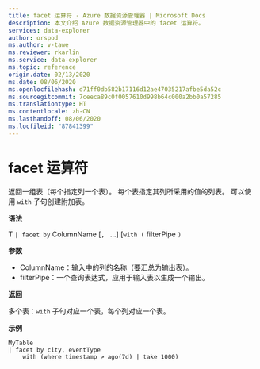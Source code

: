 ```yaml
---
title: facet 运算符 - Azure 数据资源管理器 | Microsoft Docs
description: 本文介绍 Azure 数据资源管理器中的 facet 运算符。
services: data-explorer
author: orspod
ms.author: v-tawe
ms.reviewer: rkarlin
ms.service: data-explorer
ms.topic: reference
origin.date: 02/13/2020
ms.date: 08/06/2020
ms.openlocfilehash: d71ff0db582b17116d12ae47035217afbe5da52c
ms.sourcegitcommit: 7ceeca89c0f0057610d998b64c000a2bb0a57285
ms.translationtype: HT
ms.contentlocale: zh-CN
ms.lasthandoff: 08/06/2020
ms.locfileid: "87841399"
---
```

# <a name="facet-operator"></a>facet 运算符

返回一组表（每个指定列一个表）。
每个表指定其列所采用的值的列表。
可以使用 `with` 子句创建附加表。

**语法**

T `| facet by` ColumnName [`, ` ...] [`with (` filterPipe `)`

**参数**

* ColumnName：输入中的列的名称（要汇总为输出表）。
* filterPipe：一个查询表达式，应用于输入表以生成一个输出。

**返回**

多个表：`with` 子句对应一个表，每个列对应一个表。

**示例**

```kusto
MyTable 
| facet by city, eventType 
    with (where timestamp > ago(7d) | take 1000)
```